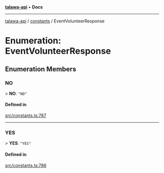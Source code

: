 [**talawa-api**](../../README.md) • **Docs**

***

[talawa-api](../../modules.md) / [constants](../README.md) / EventVolunteerResponse

# Enumeration: EventVolunteerResponse

## Enumeration Members

### NO

\> **NO**: `"NO"`

#### Defined in

[src/constants.ts:787](https://github.com/PalisadoesFoundation/talawa-api/blob/7fc9f13527dc6ead651f268e58527dcc279b95bc/src/constants.ts#L787)

***

### YES

\> **YES**: `"YES"`

#### Defined in

[src/constants.ts:786](https://github.com/PalisadoesFoundation/talawa-api/blob/7fc9f13527dc6ead651f268e58527dcc279b95bc/src/constants.ts#L786)
